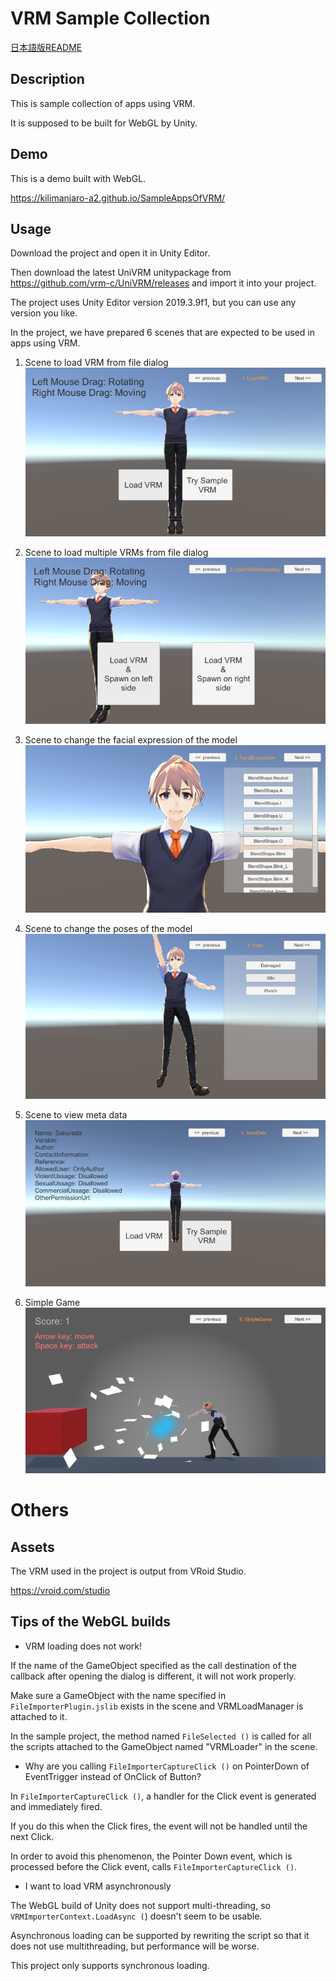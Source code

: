 # VRM Sample Collection

[日本語版README](https://github.com/Kilimanjaro-a2/SampleAppsOfVRM/blob/master/README.md)

## Description

This is sample collection of apps using VRM.

It is supposed to be built for WebGL by Unity.

## Demo
This is a demo built with WebGL.

https://kilimanjaro-a2.github.io/SampleAppsOfVRM/

## Usage

Download the project and open it in Unity Editor.

Then download the latest UniVRM unitypackage from https://github.com/vrm-c/UniVRM/releases and import it into your project.

The project uses Unity Editor version 2019.3.9f1, but you can use any version you like.


In the project, we have prepared 6 scenes that are expected to be used in apps using VRM.

1. Scene to load VRM from file dialog
![ss1](https://github.com/Kilimanjaro-a2/SampleAppsOfVRM/blob/master/ScreenShots/ss1.PNG)

2. Scene to load multiple VRMs from file dialog
![ss2](https://github.com/Kilimanjaro-a2/SampleAppsOfVRM/blob/master/ScreenShots/ss2.PNG)

3. Scene to change the facial expression of the model
![ss3](https://github.com/Kilimanjaro-a2/SampleAppsOfVRM/blob/master/ScreenShots/ss3.PNG)

4. Scene to change the poses of the model
![ss4](https://github.com/Kilimanjaro-a2/SampleAppsOfVRM/blob/master/ScreenShots/ss4.PNG)

5. Scene to view meta data
![ss5](https://github.com/Kilimanjaro-a2/SampleAppsOfVRM/blob/master/ScreenShots/ss5.PNG)

6. Simple Game
![ss6](https://github.com/Kilimanjaro-a2/SampleAppsOfVRM/blob/master/ScreenShots/ss6.PNG)


# Others

## Assets

The VRM used in the project is output from VRoid Studio.

https://vroid.com/studio

## Tips of the WebGL builds

- VRM loading does not work!


If the name of the GameObject specified as the call destination of the callback after opening the dialog is different, it will not work properly.

Make sure a GameObject with the name specified in `FileImporterPlugin.jslib` exists in the scene and VRMLoadManager is attached to it.


In the sample project, the method named `FileSelected ()` is called for all the scripts attached to the GameObject named "VRMLoader" in the scene.

- Why are you calling `FileImporterCaptureClick ()` on PointerDown of EventTrigger instead of OnClick of Button?

In `FileImporterCaptureClick ()`, a handler for the Click event is generated and immediately fired.

If you do this when the Click fires, the event will not be handled until the next Click.

In order to avoid this phenomenon, the Pointer Down event, which is processed before the Click event, calls `FileImporterCaptureClick ()`.


- I want to load VRM asynchronously

The WebGL build of Unity does not support multi-threading, so
`VRMImporterContext.LoadAsync (`) doesn't seem to be usable.


Asynchronous loading can be supported by rewriting the script so that it does not use multithreading, but performance will be worse.


This project only supports synchronous loading.